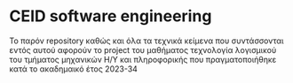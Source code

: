 # CEID software engineering
 
Το παρόν repository καθώς και όλα τα τεχνικά κείμενα που συντάσσονται εντός αυτού αφορούν το project του μαθήματος τεχνολογία λογισμικού του τμήματος μηχανικών Η/Υ και πληροφορικής που πραγματοποιήθηκε κατά το ακαδημαικό έτος 2023-34
